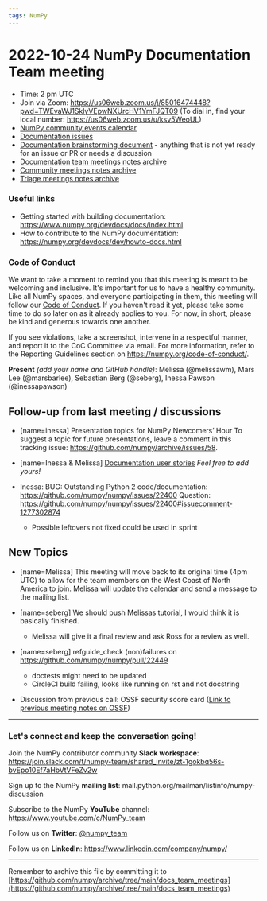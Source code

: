 ```yaml
---
tags: NumPy
---
```


# 2022-10-24 NumPy Documentation Team meeting

- Time: 2 pm UTC
- Join via Zoom: https://us06web.zoom.us/j/85016474448?pwd=TWEvaWJ1SklyVEpwNXUrcHV1YmFJQT09 (To dial in, find your local number: https://us06web.zoom.us/u/ksv5WeoUL)
- [NumPy community events calendar](https://scientific-python.org/calendars/)
- [Documentation issues](https://github.com/numpy/numpy/labels/04%20-%20Documentation)
- [Documentation brainstorming document](https://hackmd.io/RdtnQZpLRZqgNRe4gaJ0SA) - anything that is not yet ready for an issue or PR or needs a discussion
- [Documentation team meetings notes archive](https://github.com/numpy/archive/tree/main/docs_team_meetings)
- [Community meetings notes archive](https://github.com/numpy/archive/tree/main/community_meetings)
- [Triage meetings notes archive](https://github.com/numpy/archive/tree/master/triage_meetings)

### Useful links

- Getting started with building documentation: https://www.numpy.org/devdocs/docs/index.html
- How to contribute to the NumPy documentation: https://numpy.org/devdocs/dev/howto-docs.html



### Code of Conduct

We want to take a moment to remind you that this meeting is meant to be welcoming and inclusive. It's important for us to have a healthy community. Like all NumPy spaces, and everyone participating in them, this meeting will follow our [Code of Conduct](https://numpy.org/code-of-conduct/). If you haven't read it yet, please take some time to do so later on as it already applies to you. For now, in short, please be kind and generous towards one another. 

If you see violations, take a screenshot, intervene in a respectful manner, and report it to the CoC Committee via email. For more information, refer to the Reporting Guidelines section on https://numpy.org/code-of-conduct/.

**Present** *(add your name and GitHub handle)*: Melissa (@melissawm), Mars Lee (@marsbarlee), Sebastian Berg (@seberg), Inessa Pawson (@inessapawson)


## Follow-up from last meeting / discussions

- [name=inessa] Presentation topics for NumPy Newcomers’ Hour 
To suggest a topic for future presentations, leave a comment in this tracking issue: https://github.com/numpy/archive/issues/58.

- [name=Inessa & Melissa] [Documentation user stories](https://github.com/numpy/numpy/issues/22089)
    *Feel free to add yours!*

- Inessa: BUG: Outstanding Python 2 code/documentation: https://github.com/numpy/numpy/issues/22400
Question: https://github.com/numpy/numpy/issues/22400#issuecomment-1277302874
    - Possible leftovers not fixed could be used in sprint 


## New Topics

- [name=Melissa] This meeting will move back to its original time (4pm UTC) to allow for the team members on the West Coast of North America to join. Melissa will update the calendar and send a message to the mailing list.

- [name=seberg] We should push Melissas tutorial, I would think it is basically finished.
    - Melissa will give it a final review and ask Ross for a review as well.

- [name=seberg] refguide_check (non)failures on https://github.com/numpy/numpy/pull/22449
    - doctests might need to be updated
    - CircleCI build failing, looks like running on rst and not docstring

- Discussion from previous call: OSSF security score card ([Link to previous meeting notes on OSSF](https://github.com/numpy/archive/blob/main/community_meetings/community-2022-10-12.md#:~:text=OSSF%20security%20scorecard))


---

### Let's connect and keep the conversation going!
Join the NumPy contributor community **Slack workspace**: https://join.slack.com/t/numpy-team/shared_invite/zt-1gokbq56s-bvEpo10Ef7aHbVtVFeZv2w

Sign up to the NumPy **mailing list**: mail.python.org/mailman/listinfo/numpy-discussion

Subscribe to the NumPy **YouTube** channel: https://www.youtube.com/c/NumPy_team

Follow us on **Twitter**: [@numpy_team](https://twitter.com/numpy_team)

Follow us on **LinkedIn**: https://www.linkedin.com/company/numpy/

---
Remember to archive this file by committing it to 
[https://github.com/numpy/archive/tree/main/docs_team_meetings](https://github.com/numpy/archive/tree/main/docs_team_meetings)






